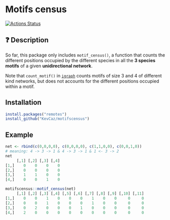 # Motifs census
[![Actions Status](https://github.com/KevCaz/motifscensus/workflows/Check%20Package/badge.svg)](https://github.com/KevCaz/motifscensus/actions)

## :question: Description 

So far, this package only includes `motif_census()`, a function that
counts the different positions occupied by the different species in all the **3
species motifs** of a given **unidirectional network**.

Note that `count_motif()` in [`igraph`](https://igraph.org/r/) counts motifs of
size 3 and 4 of different kind networks, but does not accounts for the different
positions occupied within a motif.



## Installation

```r
install.packages("remotes")
install_github("KevCaz/motifscensus")
```


## Example

```r
net <- rbind(c(0,0,0,0), c(0,0,0,0), c(1,1,0,0), c(0,0,1,0))
# meaning: 4 -> 3 -> 1 & 4 -> 3 -> 1 & 1 <- 3 -> 2
net
     [,1] [,2] [,3] [,4]
[1,]    0    0    0    0
[2,]    0    0    0    0
[3,]    1    1    0    0
[4,]    0    0    1    0

motifscensus::motif_census(net)
     [,1] [,2] [,3] [,4] [,5] [,6] [,7] [,8] [,9] [,10] [,11]
[1,]    0    0    1    0    0    0    1    0    0     0     0
[2,]    0    0    1    0    0    0    1    0    0     0     0
[3,]    0    2    0    0    0    1    0    0    0     0     0
[4,]    2    0    0    0    0    0    0    0    0     0     0
```